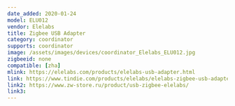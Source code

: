 ```yaml
---
date_added: 2020-01-24
model: ELU012
vendor: Elelabs
title: Zigbee USB Adapter
category: coordinator
supports: coordinator
image: /assets/images/devices/coordinator_Elelabs_ELU012.jpg
zigbeeid: none
compatible: [zha]
mlink: https://elelabs.com/products/elelabs-usb-adapter.html
link: https://www.tindie.com/products/elelabs/elelabs-zigbee-usb-adapter/
link2: https://www.zw-store.ru/product/usb-zigbee-elelabs/
link3: 
---
```

